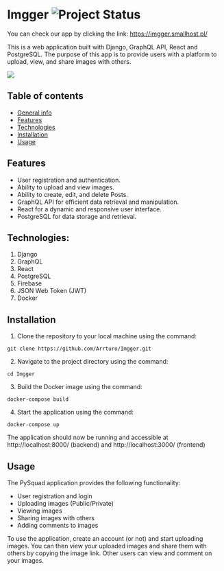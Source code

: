 # Imgger ![Project Status](https://img.shields.io/badge/status-in%20progress-yellow)
You can check our app by clicking the link: https://imgger.smallhost.pl/

This is a web application built with Django, GraphQL API, React and PostgreSQL. The purpose of this app is to provide users with a platform to upload, view, and share images with others.

![](https://i.imgur.com/YG9kjhs.gif)

## Table of contents
* [General info](#pysquad)
* [Features](#features)
* [Technologies](#technologies)
* [Installation](#installation)
* [Usage](#usage)

## Features
- User registration and authentication.
- Ability to upload and view images.
- Ability to create, edit, and delete Posts.
- GraphQL API for efficient data retrieval and manipulation.
- React for a dynamic and responsive user interface.
- PostgreSQL for data storage and retrieval.

## Technologies:
1. Django
2. GraphQL
3. React
4. PostgreSQL
5. Firebase
6. JSON Web Token (JWT)
7. Docker

## Installation
1. Clone the repository to your local machine using the command: 
```
git clone https://github.com/Arrturo/Imgger.git
```
2. Navigate to the project directory using the command: 
```
cd Imgger
```
3. Build the Docker image using the command: 
```
docker-compose build
```
4. Start the application using the command: 
```
docker-compose up
```
The application should now be running and accessible at http://localhost:8000/ (backend) and http://localhost:3000/ (frontend)

## Usage
The PySquad application provides the following functionality:
* User registration and login
* Uploading images (Public/Private)
* Viewing images
* Sharing images with others
* Adding comments to images

To use the application, create an account (or not) and start uploading images. You can then view your uploaded images and share them with others by copying the image link. Other users can view and comment on your images.
